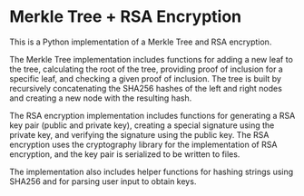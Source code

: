 # Merkle Tree + RSA Encryption
This is a Python implementation of a Merkle Tree and RSA encryption.

The Merkle Tree implementation includes functions for adding a new leaf to the tree, calculating the root of the tree, providing proof of inclusion for a specific leaf, and checking a given proof of inclusion. The tree is built by recursively concatenating the SHA256 hashes of the left and right nodes and creating a new node with the resulting hash.

The RSA encryption implementation includes functions for generating a RSA key pair (public and private key), creating a special signature using the private key, and verifying the signature using the public key. The RSA encryption uses the cryptography library for the implementation of RSA encryption, and the key pair is serialized to be written to files.

The implementation also includes helper functions for hashing strings using SHA256 and for parsing user input to obtain keys.
